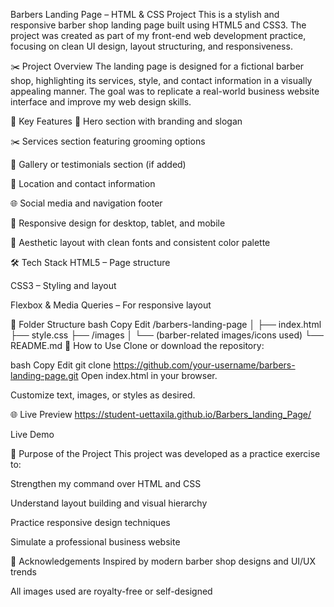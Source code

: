  Barbers Landing Page – HTML & CSS Project
This is a stylish and responsive barber shop landing page built using HTML5 and CSS3. The project was created as part of my front-end web development practice, focusing on clean UI design, layout structuring, and responsiveness.

✂️ Project Overview
The landing page is designed for a fictional barber shop, highlighting its services, style, and contact information in a visually appealing manner. The goal was to replicate a real-world business website interface and improve my web design skills.

🎯 Key Features
💈 Hero section with branding and slogan

✂️ Services section featuring grooming options

📸 Gallery or testimonials section (if added)

📍 Location and contact information

🌐 Social media and navigation footer

📱 Responsive design for desktop, tablet, and mobile

🎨 Aesthetic layout with clean fonts and consistent color palette

🛠️ Tech Stack
HTML5 – Page structure

CSS3 – Styling and layout

Flexbox & Media Queries – For responsive layout

📁 Folder Structure
bash
Copy
Edit
/barbers-landing-page
│
├── index.html
├── style.css
├── /images
│   └── (barber-related images/icons used)
└── README.md
🚀 How to Use
Clone or download the repository:

bash
Copy
Edit
git clone https://github.com/your-username/barbers-landing-page.git
Open index.html in your browser.

Customize text, images, or styles as desired.

🌐 Live Preview
 https://student-uettaxila.github.io/Barbers_landing_Page/

Live Demo

📌 Purpose of the Project
This project was developed as a practice exercise to:

Strengthen my command over HTML and CSS

Understand layout building and visual hierarchy

Practice responsive design techniques

Simulate a professional business website

🙌 Acknowledgements
Inspired by modern barber shop designs and UI/UX trends

All images used are royalty-free or self-designed

